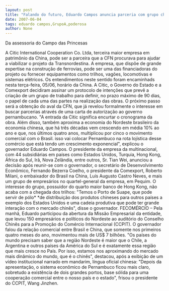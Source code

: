 ```yaml
---
layout: post
title: "Falando do futuro, Eduardo Campos anuncia parceria com grupo chinês que pode viabilizar Transnordestina"
date: 2007-06-04
tags: eduardo campos,GrupoA,poderosa
author: None
---
```


Da assessoria do Campo das Princesas

A Citic International Cooperation Co. Ltda, terceira maior empresa em patrim&ocirc;nio da China, pode ser a parceira que a CFN procurava para ajudar a viabilizar o projeto da Transnordestina. A empresa, que disp&otilde;e de grande expertise na constru&ccedil;&atilde;o de ferrovias, pode ser uma das financiadoras do projeto ou fornecer equipamentos como trilhos, vag&otilde;es, locomotivas e sistemas el&eacute;tricos.
Os entendimentos neste sentido foram encaminhads nesta ter&ccedil;a-feira, 05/06, hor&aacute;rio da China. A Citic, o Governo do Estado e a Comexport decidiram assinar um protocolo de inten&ccedil;&otilde;es que prev&ecirc; a cria&ccedil;&atilde;o de um grupo de trabalho para definir, no prazo m&aacute;ximo de 90 dias, o papel de cada uma das partes na realiza&ccedil;&atilde;o das obras. O pr&oacute;ximo passo ser&aacute; a obten&ccedil;&atilde;o do aval da CFN, que j&aacute; revelou formalmente o interesse em buscar parcerias atrav&eacute;s de uma carta de autoriza&ccedil;&atilde;o ao governo pernambucano.
&quot;A entrada da Citic significa encurtar o cronograma da obra. Al&eacute;m disso, tamb&eacute;m aproxima a economia do Nordeste brasileiro da economia chinesa, que h&aacute; tr&ecirc;s d&eacute;cadas vem crescendo em m&eacute;dia 10% ao ano e que, nos &uacute;ltimos quatro anos, multiplicou por cinco o movimento comercial com o Brasil. isso vai colocar Pernambuco na rota loj&iacute;stica desse com&eacute;rcio que est&aacute; tendo um crescimento exponencial&quot;, explicou o governador Eduardo Campos. 
O presidente da empresa da multinacional, com 44 subsidi&aacute;rias em pa&iacute;ses como Estados Unidos, Turquia, Hong Kong, &Aacute;frica do Sul, Ir&atilde;, Nova Zel&acirc;ndia, entre outros, Sr. Tian Wei, anunciou a decis&atilde;o ap&oacute;s reunir-se com o governador, o secret&aacute;rio de Desenvolvimento Econ&ocirc;mico, Fernando Bezerra Coelho, o presidente da Comexport, Roberto Milani, o embaixador do Brasil na China, Lu&iacute;s Augusto Castro Neves, e mais um grupo de empres&aacute;rios no quartel-general da empresa, em Pequim.
O interesse do grupo, possuidor do quarto maior banco de Hong Kong, n&atilde;o acaba com a chegada dos trilhos: &quot;Temos o Porto de Suape, que pode servir de p&oacute;lo* *de distribui&ccedil;&atilde;o dos produtos chineses para outros pa&iacute;ses a exemplo dos Estados Unidos e uma cadeia produtiva que pode ter grande intera&ccedil;&atilde;o com o mercado chin&ecirc;s&quot;, disse o governador.
FECOM&Eacute;RCIO &ndash; Pela manh&atilde;, Eduardo participou da abertura da Miss&atilde;o Empresarial da entidade, que levou 150 empres&aacute;rios e pol&iacute;ticos do Nordeste ao audit&oacute;rio do Conselho Chin&ecirc;s para a Promo&ccedil;&atilde;o do Com&eacute;rcio Internacional (CCPIT). O governador falou da rela&ccedil;&atilde;o comercial entre Brasil e China, que somente nos primeiros quatro meses do ano, movimentou mais de US$ 7 bilh&otilde;es. 
&quot;Os pa&iacute;ses do mundo precisam saber que a regi&atilde;o Nordeste &eacute; maior que o Chile, a Argentina e outros pa&iacute;ses da Am&eacute;rica do Sul e &eacute; exatamente essa regi&atilde;o que mais cresce no Pa&iacute;s. Por isso, estamos nos aproximando do mercado mais din&acirc;mico do mundo, que &eacute; o chin&ecirc;s&quot;, destacou, ap&oacute;s a exibi&ccedil;&atilde;o de um v&iacute;deo institucional narrado em mandarim, l&iacute;ngua oficial chinesa: &quot;Depois da apresenta&ccedil;&atilde;o, o sistema econ&ocirc;mico de Pernambuco ficou mais claro, sobretudo a exist&ecirc;ncia de dois grandes portos, base s&oacute;lida para uma coopera&ccedil;&atilde;o comercial entre o nosso pa&iacute;s e o estado&quot;, frisou o presidente do CCPIT, Wang Jinzhen. 